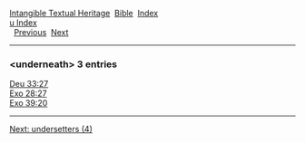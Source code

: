 [Intangible Textual Heritage](../../index)  [Bible](../index) 
[Index](index)   
[u Index](_u_)  
  [Previous](c11908)  [Next](c11910) 

------------------------------------------------------------------------

### &lt;underneath&gt; 3 entries

[Deu 33:27](../kjv/deu033.htm#027)  
[Exo 28:27](../kjv/exo028.htm#027)  
[Exo 39:20](../kjv/exo039.htm#020)  

------------------------------------------------------------------------

[Next: undersetters (4)](c11910)

